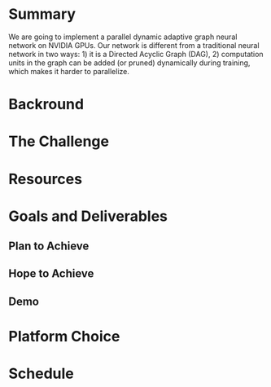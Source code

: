 # Summary
We are going to implement a parallel dynamic adaptive graph neural network on NVIDIA GPUs. Our network is different from a traditional neural network in two ways: 1) it is a Directed Acyclic Graph (DAG), 2) computation units in the graph can be added (or pruned) dynamically during training, which makes it harder to parallelize.

# Backround


# The Challenge


# Resources


# Goals and Deliverables

## Plan to Achieve
## Hope to Achieve
## Demo

# Platform Choice

# Schedule
